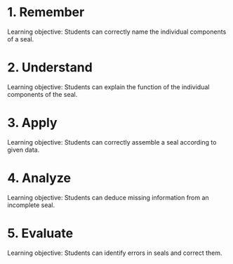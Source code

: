 # 1. Remember
Learning objective: Students can correctly name the individual components of a seal.

# 2. Understand
Learning objective: Students can explain the function of the individual components of the seal.

# 3. Apply
Learning objective: Students can correctly assemble a seal according to given data.

# 4. Analyze
Learning objective: Students can deduce missing information from an incomplete seal.

# 5. Evaluate
Learning objective: Students can identify errors in seals and correct them.